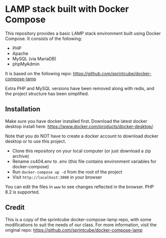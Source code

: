 # LAMP stack built with Docker Compose

This repository provides a basic LAMP stack environment built using Docker Compose. It consists of the following:

- PHP
- Apache
- MySQL (via MariaDB)
- phpMyAdmin

It is based on the following repo: https://github.com/sprintcube/docker-compose-lamp

Extra PHP and MySQL versions have been removed along with redis, and the project structure has been simplified.

## Installation
Make sure you have docker installed first. Download the latest docker desktop install here: https://www.docker.com/products/docker-desktop/.

Note that you do NOT have to create a docker account to download docker desktop or to use this project.

- Clone this repository on your local computer (or just download a zip archive)
- Rename cs404.env to .env (this file contains environment variables for docker-compose)
- Run `docker-compose up -d` from the root of the project
- Visit `http://localhost:3000` in your browser

You can edit the files in `www` to see changes reflected in the browser. PHP 8.2 is supported.

## Credit
This is a copy of the sprintcube docker-compose-lamp repo, with some modifications to suit the needs of our class.
For more information, visit the original repo: https://github.com/sprintcube/docker-compose-lamp
